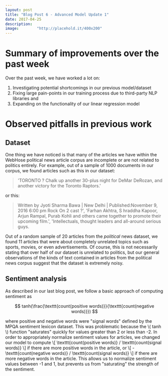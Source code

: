 ```yaml
---
layout: post
title: "Blog Post 6 - Advanced Model Update 1"
date: 2017-04-25
description:
image:        "http://placehold.it/400x200"
---
```


# Summary of improvements over the past week

Over the past week, we have worked a lot on:

1. Investigating potential shortcomings in our previous model/dataset
2. Fixing large pain-points in our training process due to third-party NLP libraries and
3. Expanding on the functionality of our linear regression model

# Observed pitfalls in previous work

## Dataset

One thing we have noticed is that many of the articles we have within the WebHose
political news article corpus are incomplete or are not related to politics entirely.
For example, out of a sample of 1000 documents in our corpus, we found articles such as
this in our dataset:

> 'TORONTO ? Chalk up another 30-plus night for DeMar DeRozan, and another victory for the Toronto Raptors.'

or this:

> Written by Jyoti Sharma Bawa | New Delhi | Published:November 9, 2016 6:00 pm Rock On 2 cast ?', 'Farhan Akhtra, S
hraddha Kapoor, Arjun Rampal, Purab Kohli and others came together to promote their upcoming film.', 'Intellectuals,
 thought leaders and all-around serious guys.

Out of a random sample of 20 articles from the *political* news dataset, we found 11 articles that were
about completely unrelated topics such as sports, movies, or even advertisements. Of course, this is
not necessarily stating that over half of our dataset is unrelated to politics, but our general observations
of the kinds of text contained in articles from the political news corpus suggest that the dataset is
extremely noisy.

## Sentiment analysis

As described in our last blog post, we follow a basic approach of computing sentiment as

$$ tanh(\frac{\texttt{count(positive words)}}{\texttt{count(negative words)}}) $$

where positive and negative words were "signal words" defined by the MPQA sentiment lexicon dataset. This was
problematic because the \\( tanh \\) function "saturates" quickly for values greater than 2
or less than -2. In order to appropriately normalize sentiment values for articles, we changed our
model to compute \\[ \texttt{count(positive words)} / \texttt{count(signal words)} \\] if there are
more positive words in the article, or \\[ - \texttt{count(negative words)} / \texttt{count(signal words)} \\]
if there are more negative words in the article. This allows us to normalize sentiment values between
-1 and 1, but prevents us from "saturating" the strength of the sentiment.

